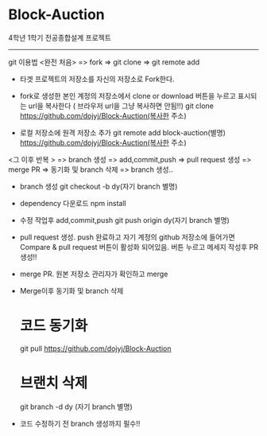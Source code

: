 # Block-Auction
4학년 1학기 전공종합설계 프로젝트

*****

git 이용법
<완전 처음>
=> fork => git clone => git remote add

- 타겟 프로젝트의 저장소를 자신의 저장소로 Fork한다.

- fork로 생성한 본인 계정의 저장소에서 clone or download 버튼을 누르고 표시되는 url을 복사한다 ( 브라우저 url을 그냥 복사하면 안됨!!)
    git clone https://github.com/dojyj/Block-Auction(복사한 주소)

- 로컬 저장소에 원격 저장소 추가
    git remote add block-auction(별명) https://github.com/dojyj/Block-Auction(복사한 주소)

<그 이후 반복 >
=> branch 생성 => add,commit,push => pull request 생성 => merge PR => 동기화 및 branch 삭제 => branch 생성..

- branch 생성
    git checkout -b dy(자기 branch 별명)

- dependency 다운로드
    npm install

- 수정 작업후 add,commit,push
    git push origin dy(자기 branch 별명)

- pull request 생성. push 완료하고 자기 계정의 github 저장소에 들어가면 Compare & pull request 버튼이 활성화 되어있음. 버튼 누르고 메세지 작성후 PR 생성!!
  
- merge PR. 원본 저장소 관리자가 확인하고 merge
  
- Merge이후 동기화 및 branch 삭제

    # 코드 동기화
    git pull https://github.com/dojyj/Block-Auction
    # 브랜치 삭제
    git branch -d dy (자기 branch 별명)
  
- 코드 수정하기 전 branch 생성까지 필수!! 